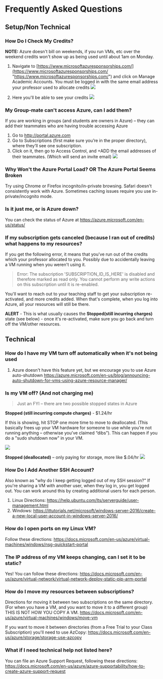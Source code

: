 # Frequently Asked Questions #


## Setup/Non Technical ##
### How Do I Check My Credits? ###
**NOTE:** Azure doesn't bill on weekends, if you run VMs, etc over the weekend credits won't show up as being used until about 1am on Monday.

1. Navigate to [https://www.microsoftazuresponsorships.com/](https://www.microsoftazuresponsorships.com/ "https://www.microsoftazuresponsorships.com/") and click on Manage Academic Accounts. You must be logged in with the same email address your professor used to allocate credits
	![](http://i.imgur.com/TiMQcMD.jpg)

2. Here you'll be able to see your credits
	![](http://i.imgur.com/QDmjvER.png)

### My Group-mate can't access Azure, can I add them? ###
If you are working in groups (and students are owners in Azure) – they can add their teammates who are having trouble accessing Azure 
1. Go to http://portal.azure.com 
2. Go to Subscriptions (first make sure you’re in the proper directory), where they’ll see one subscription. 
3. Click on it, then go to Access Control, and +ADD the email addresses of their teammates. (Which will send an invite email)
	![](http://i.imgur.com/0PtmZgB.jpg)

### Why Won't the Azure Portal Load? OR The Azure Portal Seems Broken ### 
Try using Chrome or Firefox incognito/in-private browsing. Safari doesn't consistently work with Azure. Sometimes caching issues require you use in-private/incognito mode.

### Is it just me, or is Azure down? ###
You can check the status of Azure at https://azure.microsoft.com/en-us/status/

### If my subscription gets canceled (because I ran out of credits) what happens to my resources? ###
If you get the following error, it means that you've run out of the credits which your professor allocated to you. Possibly due to accidentally leaving a VM running when you weren't using it.
>Error: The subscription 'SUBSCRIPTION_ID_IS_HERE' is disabled and therefore marked as read only. You cannot perform any write actions on this subscription until it is re-enabled.

You'll want to reach out to your teaching staff to get your subscription re-activated, and more credits added. 
When that's complete, when you log into Azure, all your resources will still be there. 

**ALERT** - This is what usually causes the **Stopped(still incurring charges)** state (see below) - once it's re-activated, make sure you go back and turn off the VM/other resources. 




## Technical ##

### How do I have my VM turn off automatically when it's not being used ###
1. Azure doesn't have this feature yet, but we encourage you to use Azure auto-shutdown https://azure.microsoft.com/en-us/blog/announcing-auto-shutdown-for-vms-using-azure-resource-manager/ 

### Is my VM off? (And not charging me) ###
> Just an FYI – there are two possible stopped states in Azure

**Stopped (still incurring compute charges)** - $1.24/hr

If this is showing, hit STOP one more time to move to deallocated. (This basically frees up your VM hardware for someone to use while you’re not running anything – otherwise you’ve claimed “dibs”). This can happen if you do a "sudo shutdown now" in your VM.
 
![](http://i.imgur.com/1A3GUQ7.jpg)

**Stopped (deallocated)** – only paying for storage, more like $.04/hr
![](http://i.imgur.com/PbfhnNS.jpg)

### How Do I Add Another SSH Account? ###
Also known as "why do I keep getting logged out of my SSH session?" If you're sharing a VM with another user, when they log in, you get logged out. You can work around this by creating additional users for each person.

1. Linux Directions: https://help.ubuntu.com/lts/serverguide/user-management.html 
2. Windows: https://ittutorials.net/microsoft/windows-server-2016/create-a-new-local-user-account-in-windows-server-2016/  

### How do I open ports on my Linux VM? ###
Follow these directions: https://docs.microsoft.com/en-us/azure/virtual-machines/windows/nsg-quickstart-portal 

### The IP address of my VM keeps changing, can I set it to be static? ###
Yes! You can follow these directions: https://docs.microsoft.com/en-us/azure/virtual-network/virtual-network-deploy-static-pip-arm-portal 

### How do I move my resources between subscriptions? ### 
Directions for moving it between two subscriptions on the same directory. (For when you have a VM, and you want to move it to a different group) THIS IS NOT HOW YOU COPY A VM. https://docs.microsoft.com/en-us/azure/virtual-machines/windows/move-vm

If you want to move it between directories (from a Free Trial to your Class Subscription) you'll need to use AzCopy: https://docs.microsoft.com/en-us/azure/storage/storage-use-azcopy 

 ### What if I need technical help not listed here? ###
You can file an Azure Support Request, following these directions: https://docs.microsoft.com/en-us/azure/azure-supportability/how-to-create-azure-support-request 